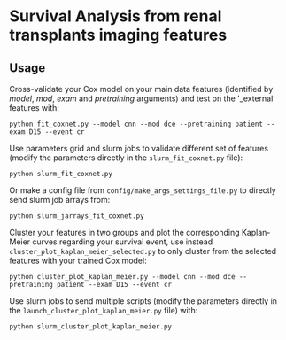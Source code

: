# Survival Analysis from renal transplants imaging features

## Usage 

Cross-validate your Cox model on your main data features (identified by *model*, *mod*, *exam* and *pretraining* arguments) and test on the '_external' features with:
```
python fit_coxnet.py --model cnn --mod dce --pretraining patient --exam D15 --event cr
```

Use parameters grid and slurm jobs to validate different set of features (modify the parameters directly in the ```slurm_fit_coxnet.py``` file):
```
python slurm_fit_coxnet.py
```
Or make a config file from ```config/make_args_settings_file.py``` to directly send slurm job arrays from:
```
python slurm_jarrays_fit_coxnet.py
```

Cluster your features in two groups and plot the corresponding Kaplan-Meier curves regarding your survival event, use instead ```cluster_plot_kaplan_meier_selected.py``` to only cluster from the selected features with your trained Cox model:
```
python cluster_plot_kaplan_meier.py --model cnn --mod dce --pretraining patient --exam D15 --event cr
```

Use slurm jobs to send multiple scripts (modify the parameters directly in the ```launch_cluster_plot_kaplan_meier.py``` file) with:
```
python slurm_cluster_plot_kaplan_meier.py
```
